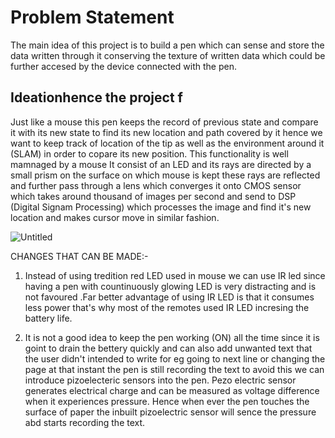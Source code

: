 # Problem Statement
The main idea of this project is to build a pen which can sense and store the data written through it conserving the texture of written data which could be further accesed by the device connected with the pen.

## Ideationhence the project f
Just like a mouse this pen keeps the record of previous state and compare it with its new state to find its new location and path covered by it hence we want to keep track of location of the tip as well as the environment around it (SLAM) in order to copare its new position.
This functionality is well mamnaged by a mouse It consist of an LED and its rays are directed by a small prism on the surface on which mouse is kept these rays are reflected and further pass through a lens which converges it onto CMOS sensor which takes around thousand of images per second and send to DSP (Digital Signam Processing) which processes the image and find it's new location and makes cursor move in similar fashion. 

![Untitled](https://user-images.githubusercontent.com/82231782/121818501-3cffcf80-cca5-11eb-80a8-be2af08ca8fa.png)

CHANGES THAT CAN BE MADE:-

1. Instead of using tredition red LED used in mouse we can use IR led since having a pen with countinuously glowing LED is very distracting and is not favoured .Far better advantage of using IR LED is that it consumes less power that's why most of the remotes used IR LED incresing the battery life.

2. It is not a good idea to keep the pen working (ON) all the time since it is goint to drain the bettery quickly and can also add unwanted text that the user didn't intended to write for eg going to next line or changing the page at that instant the pen is still recording the text to avoid this we can introduce pizoelecteric sensors into the pen. Pezo electric sensor generates electrical charge and can be measured as voltage difference when it experiences pressure. Hence when ever the pen touches the surface of paper the inbuilt pizoelectric sensor will sence the pressure abd starts recording the text.
